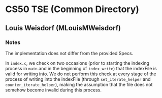 # CS50 TSE (Common Directory)
## Louis Weisdorf (MLouisMWeisdorf)

### Notes
The implementation does not differ from the provided Specs.

In `index.c`, we check on two occasions (prior to starting the indexing process in `main` and in the beginning of `index_write`) that the indexFile is valid for writing into. We do not perform this check at every stage of the process of writing into the indexFile (through `set_iterate_helper` and `counter_iterate_helper`), making the assumption that the file does not somehow become invalid during this process.
